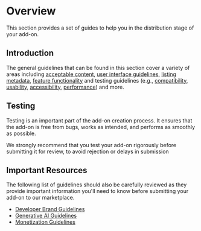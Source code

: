 # Overview

This section provides a set of guides to help you in the distribution stage of your add-on. 

## Introduction
The general guidelines that can be found in this section cover a variety of areas including [acceptable content](./content.md), [user interface guidelines](./user_interface.md), [listing metadata](./listing.md), [feature functionality](./features.md) and testing guidelines (e.g., [compatibility](./compatibility.md), [usability](./usability.md), [accessibility](./accessibility.md), [performance](./performance.md)) and more. 

## Testing
Testing is an important part of the add-on creation process. It ensures that the add-on is free from bugs, works as intended, and performs as smoothly as possible.

We strongly recommend that you test your add-on rigorously before submitting it for review, to avoid rejection or delays in submission

## Important Resources
The following list of guidelines should also be carefully reviewed as they provide important information you'll need to know before submitting your add-on to our marketplace.

- [Developer Brand Guidelines](../brand_guidelines.md/) 
- [Generative AI Guidelines](../genai/index.md)
- [Monetization Guidelines](../monetization.md)
